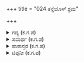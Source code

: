 +++
title = "024 ತನ್ದೆಯೊಳ್ ಶ್ರಮ"

+++

<details><summary>ಗದ್ಯ (ಕ.ಗ.ಪ) </summary>

24. ತಂದೆ ಭರದ್ವಾಜರಲ್ಲಿ ರಾಜಪುತ್ರರ ಸಮೂಹದೊಂದಿಗೆ ಈ ದ್ರೋಣ ದ್ರುಪದರು ಶಸ್ತ್ರಾಭ್ಯಾಸ ಮಾಡಿದರು. ಕಾಲಕ್ರಮದಲ್ಲಿ ದ್ರುಪದನ ತಂದೆ ಸ್ವರ್ಗವಾಸಿಯಾದನು. ಆಗ ದ್ರುಪದನು ದ್ರೋಣನಿಗೆ ಸ್ನೇಹ ಪ್ರೀತಿಯನ್ನು ಸಂತೋಷದಿಂದ ವ್ಯಕ್ತಪಡಿಸಿ ತನ್ನ ನಾಡಿಗೆ ಬಂದು ಪಟ್ಟಾಭಿಷೇಕಮಾಡಿಕೊಂಡು ರಾಜ್ಯಭಾರವನ್ನು ಹೊತ್ತನು.
</details>

<details><summary>ಪದಾರ್ಥ (ಕ.ಗ.ಪ) </summary>

ಶ್ರಮ-ಶಸ್ತ್ರಾಭ್ಯಾಸ,   
ದಿವಿಜನಗರಿ-ಸ್ವರ್ಗ,   
ಸಾನಂದ-ಸಂತೋಷ,   
ಧರಿಸು-ಹೊರು
</details>

<details><summary>ಪಾಠಾನ್ತರ (ಕ.ಗ.ಪ) </summary>

ರಾಜ್ಯಾಭಿಷೇಕವನು - ರಾಜ್ಯಾಭಿಷೇಕವ  - ಆದಿಪರ್ವ, ಮೈ.ವಿ.ವಿ. - ಡಾ.ಕೆ.ಆರ್. ಶೇಷಗಿರಿ
</details>

<details><summary>ಟಿಪ್ಪನೀ (ಕ.ಗ.ಪ) </summary>

ದ್ರುಪದ-ಪಾಂಚಾಲ ದೇಶದ ಅರಸು, ಯಜ್ಞಸೇನನೆಂಬುದು ಈತನ ನಾಮಾಂತರ. ಸೋಮಕ ವಂಶದ ಪೃಷದನೆಂಬ ಅರಸು ತಪೋನಿರತನಾಗಿದ್ದಾಗ ಆತನ ನಿಯಮವನ್ನು ಭಂಗಗೊಳಿಸಲು ಅಲ್ಲಿಗೆ ಬಂದ ಮೇನಕೆಯನ್ನು ಕಂಡು ಪೃಷದ ಎದೆಗುಂದಿದ. ಆಗ ಗಂಡು ಶಿಶು ಜನಿಸಿತು. ಪೃಷದ ಆ ಶಿಶುವನ್ನು ಒಂದು ಮರದ ಬುಡದಲ್ಲಿರಿಸಿ ಅರಸು ತಪಸ್ಸಿಗೆ ಬೇರೊಂದು ಕಡೆಗೆ ಹೋದ. ಅಷ್ಟರಲ್ಲಿ ಭರದ್ವಾಜ ಮುನಿಯ ತಮ್ಮನಾದ ಅಗ್ನಿವೇಶ್ಯ ಮಹರ್ಷಿ ಈ ಶಿಶುವನ್ನು ಕಂಡು ಕನಿಕರದಿಂದ ತನ್ನ ಆಶ್ರಮಕ್ಕೆ ತಂದು ಮರದ ಬುಡದಲ್ಲಿ ದೊರೆತವನಾದುದರಿಂದ ದ್ರುಪದನೆಂದು ಹೆಸರಿಟ್ಟು ಕಾಪಾಡಿದನು. ತನ್ನ ಅಣ್ಣನ ಮಗನಾದ ದ್ರೋಣಾಚಾರ್ಯನ ಸಂಗಡ ಈತನಿಗೂ ಧರ್ನುವಿದ್ಯೆಯನ್ನು ಕಲಿಸಿದ. ಪೃಷದನ ತರುವಾಯ ರಾಜ್ಯಾಭಿಷಿಕ್ತನಾದ.
</details>
